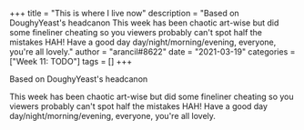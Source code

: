 +++
title = "This is where I live now"
description = "Based on DoughyYeast's headcanon  This week has been chaotic art-wise but did some fineliner cheating so you viewers probably can't spot half the mistakes HAH!  Have a good day day/night/morning/evening, everyone, you're all lovely."
author = "arancil#8622"
date = "2021-03-19"
categories = ["Week 11: TODO"]
tags = []
+++

Based on DoughyYeast's headcanon

This week has been chaotic art-wise but did some fineliner cheating so you viewers probably can't spot half the mistakes HAH! 
Have a good day day/night/morning/evening, everyone, you're all lovely.
